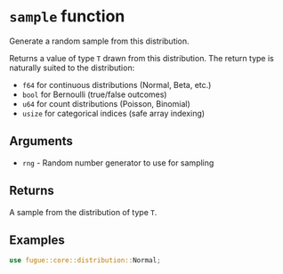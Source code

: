 # `sample` function

Generate a random sample from this distribution.

Returns a value of type `T` drawn from this distribution. The return type is naturally suited to the distribution:

- `f64` for continuous distributions (Normal, Beta, etc.)
- `bool` for Bernoulli (true/false outcomes)
- `u64` for count distributions (Poisson, Binomial)
- `usize` for categorical indices (safe array indexing)

## Arguments

- `rng` - Random number generator to use for sampling

## Returns

A sample from the distribution of type `T`.

## Examples

```rust
use fugue::core::distribution::Normal;
```
